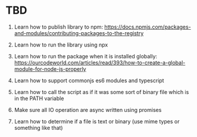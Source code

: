 # TBD

1. Learn how to publish library to npm: https://docs.npmjs.com/packages-and-modules/contributing-packages-to-the-registry

2. Learn how to run the library using npx

3. Learn how to run the package when it is installed globally: https://ourcodeworld.com/articles/read/393/how-to-create-a-global-module-for-node-js-properly

4. Learn how to support commonjs es6 modules and typescript

5. Learn how to call the script as if it was some sort of binary file which is in the PATH variable

6. Make sure all IO operation are async written using promises

7. Learn how to determine if a file is text or binary (use mime types or something like that)
